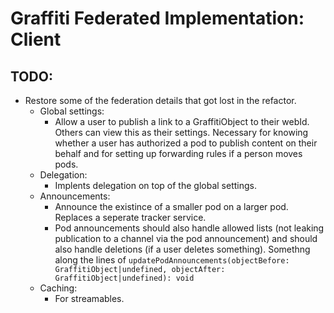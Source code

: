# Graffiti Federated Implementation: Client

## TODO:

- Restore some of the federation details that got lost in the refactor.
  - Global settings:
    - Allow a user to publish a link to a GraffitiObject to their
      webId. Others can view this as their settings.
      Necessary for knowing whether a user has authorized a pod to
      publish content on their behalf and for setting up forwarding
      rules if a person moves pods.
  - Delegation:
    - Implents delegation on top of the global settings.
  - Announcements:
    - Announce the existince of a smaller pod on a larger pod.
      Replaces a seperate tracker service.
    - Pod announcements should also handle allowed lists
      (not leaking publication to a channel via the pod announcement)
      and should also handle deletions (if a user deletes something).
      Somethng along the lines of
      `updatePodAnnouncements(objectBefore: GraffitiObject|undefined, objectAfter: GraffitiObject|undefined): void`
  - Caching:
    - For streamables.

